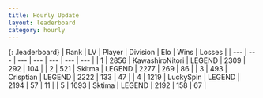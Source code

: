 ```yaml
---
title: Hourly Update
layout: leaderboard
category: hourly
---
```


{: .leaderboard}
| Rank | LV | Player | Division | Elo | Wins | Losses |
| --- | --- | --- | --- | --- | --- | --- |
| <span data-change="0">1</span> | 2856 | <span title="ID: 164871">KawashiroNitori</span> | LEGEND | <span data-change="0">2309</span> | <span data-change="0">292</span> | <span data-change="0">104</span> |
| <span data-change="0">2</span> | 521 | <span title="ID: 402846">Skitma</span> | LEGEND | <span data-change="13">2277</span> | <span data-change="5">269</span> | <span data-change="0">86</span> |
| <span data-change="0">3</span> | 493 | <span title="ID: 665674">Crisptian</span> | LEGEND | <span data-change="0">2222</span> | <span data-change="0">133</span> | <span data-change="0">47</span> |
| <span data-change="0">4</span> | 1219 | <span title="ID: 498412">LuckySpin</span> | LEGEND | <span data-change="0">2194</span> | <span data-change="0">57</span> | <span data-change="0">11</span> |
| <span data-change="0">5</span> | 1693 | <span title="ID: 353063">Sktima</span> | LEGEND | <span data-change="0">2192</span> | <span data-change="0">158</span> | <span data-change="0">67</span> |